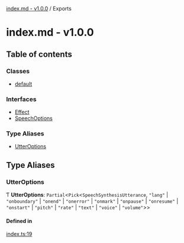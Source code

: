 [index.md - v1.0.0](README.md) / Exports

# index.md - v1.0.0

## Table of contents

### Classes

- [default](classes/default.md)

### Interfaces

- [Effect](interfaces/Effect.md)
- [SpeechOptions](interfaces/SpeechOptions.md)

### Type Aliases

- [UtterOptions](modules.md#utteroptions)

## Type Aliases

### UtterOptions

Ƭ **UtterOptions**: `Partial`<`Pick`<`SpeechSynthesisUtterance`, `"lang"` \| `"onboundary"` \| `"onend"` \| `"onerror"` \| `"onmark"` \| `"onpause"` \| `"onresume"` \| `"onstart"` \| `"pitch"` \| `"rate"` \| `"text"` \| `"voice"` \| `"volume"`\>\>

#### Defined in

[index.ts:19](https://github.com/saqqdy/grace-speak/blob/2d4236c/src/index.ts#L19)
